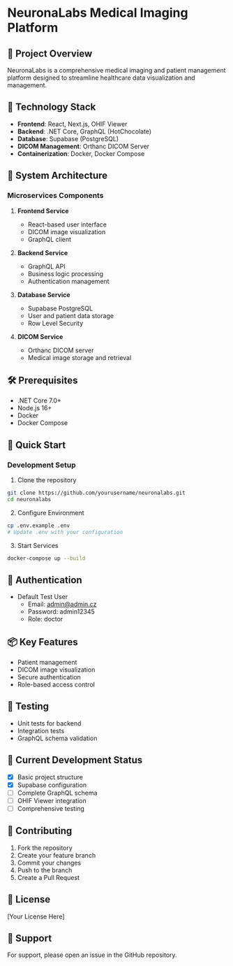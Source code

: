 # NeuronaLabs Medical Imaging Platform

## 🏥 Project Overview
NeuronaLabs is a comprehensive medical imaging and patient management platform designed to streamline healthcare data visualization and management.

## 🚀 Technology Stack
- **Frontend**: React, Next.js, OHIF Viewer
- **Backend**: .NET Core, GraphQL (HotChocolate)
- **Database**: Supabase (PostgreSQL)
- **DICOM Management**: Orthanc DICOM Server
- **Containerization**: Docker, Docker Compose

## 🔧 System Architecture
### Microservices Components
1. **Frontend Service**
   - React-based user interface
   - DICOM image visualization
   - GraphQL client

2. **Backend Service**
   - GraphQL API
   - Business logic processing
   - Authentication management

3. **Database Service**
   - Supabase PostgreSQL
   - User and patient data storage
   - Row Level Security

4. **DICOM Service**
   - Orthanc DICOM server
   - Medical image storage and retrieval

## 🛠 Prerequisites
- .NET Core 7.0+
- Node.js 16+
- Docker
- Docker Compose

## 🚦 Quick Start

### Development Setup
1. Clone the repository
```bash
git clone https://github.com/yourusername/neuronalabs.git
cd neuronalabs
```

2. Configure Environment
```bash
cp .env.example .env
# Update .env with your configuration
```

3. Start Services
```bash
docker-compose up --build
```

## 🔐 Authentication
- Default Test User
  - Email: admin@admin.cz
  - Password: admin12345
  - Role: doctor

## 📦 Key Features
- Patient management
- DICOM image visualization
- Secure authentication
- Role-based access control

## 🧪 Testing
- Unit tests for backend
- Integration tests
- GraphQL schema validation

## 🚧 Current Development Status
- [x] Basic project structure
- [x] Supabase configuration
- [ ] Complete GraphQL schema
- [ ] OHIF Viewer integration
- [ ] Comprehensive testing

## 📝 Contributing
1. Fork the repository
2. Create your feature branch
3. Commit your changes
4. Push to the branch
5. Create a Pull Request

## 📄 License
[Your License Here]

## 🤝 Support
For support, please open an issue in the GitHub repository.
